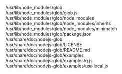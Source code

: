 /usr/lib/node\_modules/glob  
/usr/lib/node\_modules/glob/glob.js  
/usr/lib/node\_modules/glob/node\_modules  
/usr/lib/node\_modules/glob/node\_modules/inherits  
/usr/lib/node\_modules/glob/node\_modules/minimatch  
/usr/lib/node\_modules/glob/package.json  
/usr/share/doc/nodejs-glob  
/usr/share/doc/nodejs-glob/LICENSE  
/usr/share/doc/nodejs-glob/README.md  
/usr/share/doc/nodejs-glob/examples  
/usr/share/doc/nodejs-glob/examples/g.js  
/usr/share/doc/nodejs-glob/examples/usr-local.js  
